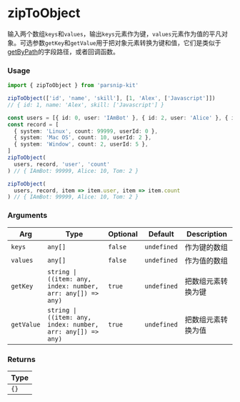 # zipToObject
      
输入两个数组`keys`和`values`，输出`keys`元素作为键，`values`元素作为值的平凡对象。可选参数`getKey`和`getValue`用于把对象元素转换为键和值，它们是类似于[getByPath](../object/getByPath)的字段路径，或者回调函数。

### Usage

```ts
import { zipToObject } from 'parsnip-kit'

zipToObject(['id', 'name', 'skill'], [1, 'Alex', ['Javascript']])
// { id: 1, name: 'Alex', skill: ['Javascript'] }

const users = [{ id: 0, user: 'IAmBot' }, { id: 2, user: 'Alice' }, { id: 5, user: 'Tom' }]
const record = [
  { system: 'Linux', count: 99999, userId: 0 },
  { system: 'Mac OS', count: 10, userId: 2 },
  { system: 'Window', count: 2, userId: 5 },
]
zipToObject(
  users, record, 'user', 'count'
) // { IAmBot: 99999, Alice: 10, Tom: 2 }

zipToObject(
  users, record, item => item.user, item => item.count
) // { IAmBot: 99999, Alice: 10, Tom: 2 }
```

      
### Arguments
      
| Arg | Type | Optional | Default | Description |
| --- | --- | --- | --- | --- |
| `keys` | `any[]` | `false` | `undefined` | 作为键的数组  |
| `values` | `any[]` | `false` | `undefined` | 作为值的数组   |
| `getKey` | `string \| ((item: any, index: number, arr: any[]) => any)` | `true` | `undefined` | 把数组元素转换为键   |
| `getValue` | `string \| ((item: any, index: number, arr: any[]) => any)` | `true` | `undefined` | 把数组元素转换为值   |
      
### Returns

| Type |
| ---  |
| `{}`  |